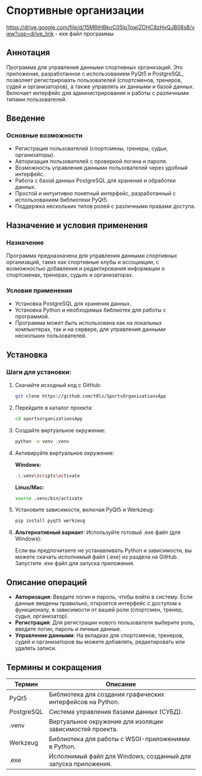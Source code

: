 # Спортивные организации

https://drive.google.com/file/d/15M6tHBkoC05Ip7owIZOHC8zHvQJB08sB/view?usp=drive_link - exe файл программы

## Аннотация

Программа для управления данными спортивных организаций. Это приложение, разработанное с использованием PyQt5 и PostgreSQL, позволяет регистрировать пользователей (спортсменов, тренеров, судей и организаторов), а также управлять их данными и базой данных. Включает интерфейс для администрирования и работы с различными типами пользователей.

## Введение

### Основные возможности

- Регистрация пользователей (спортсмены, тренеры, судьи, организаторы).
- Авторизация пользователей с проверкой логина и пароля.
- Возможность управления данными пользователей через удобный интерфейс.
- Работа с базой данных PostgreSQL для хранения и обработки данных.
- Простой и интуитивно понятный интерфейс, разработанный с использованием библиотеки PyQt5.
- Поддержка нескольких типов ролей с различными правами доступа.

## Назначение и условия применения

### Назначение

Программа предназначена для управления данными спортивных организаций, таких как спортивные клубы и ассоциации, с возможностью добавления и редактирования информации о спортсменах, тренерах, судьях и организаторах.

### Условия применения

- Установка PostgreSQL для хранения данных.
- Установка Python и необходимых библиотек для работы с программой.
- Программа может быть использована как на локальных компьютерах, так и на сервере, для управления данными нескольких пользователей.

## Установка

### Шаги для установки:

1. Скачайте исходный код с GitHub:

   ```bash
   git clone https://github.com/t0lz/SportsOrganizationsApp
   ```

2. Перейдите в каталог проекта:

   ```bash
   cd sportsorganizationsApp
   ```

3. Создайте виртуальное окружение:

   ```bash
   python -m venv .venv
   ```

4. Активируйте виртуальное окружение:

   **Windows:**

   ```bash
   .\.venv\Scripts\activate
   ```

   **Linux/Mac:**

   ```bash
   source .venv/bin/activate
   ```

5. Установите зависимости, включая PyQt5 и Werkzeug:

   ```bash
   pip install pyqt5 werkzeug
   ```

6. **Альтернативный вариант**: Используйте готовый .exe файл (для Windows):

   Если вы предпочитаете не устанавливать Python и зависимости, вы можете скачать исполнимый файл (.exe) из раздела на GitHub. Запустите .exe файл для запуска приложения.

## Описание операций

- **Авторизация**: Введите логин и пароль, чтобы войти в систему. Если данные введены правильно, откроется интерфейс с доступом к функционалу, в зависимости от вашей роли (спортсмен, тренер, судья, организатор).
- **Регистрация**: Для регистрации нового пользователя выберите роль, введите логин, пароль и личные данные.
- **Управление данными**: На вкладках для спортсменов, тренеров, судей и организаторов вы можете добавлять, редактировать или удалять записи.

## Термины и сокращения

| Термин       | Описание                                                                 |
|--------------|--------------------------------------------------------------------------|
| PyQt5        | Библиотека для создания графических интерфейсов на Python.               |
| PostgreSQL   | Система управления базами данных (СУБД).                                |
| .venv        | Виртуальное окружение для изоляции зависимостей проекта.                 |
| Werkzeug     | Библиотека для работы с WSGI-приложениями в Python.                     |
| .exe         | Исполнимый файл для Windows, созданный для запуска приложения.           |
